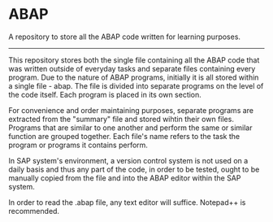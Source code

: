 # ABAP
A repository to store all the ABAP code written for learning purposes.

---
This repository stores both the single file containing all the ABAP code that was written outside of everyday tasks and separate files containing every program. Due to the nature of ABAP programs, initially it is all stored within a single file - abap. The file is divided into separate programs on the level of the code itself. Each program is placed in its own section.

For convenience and order maintaining purposes, separate programs are extracted from the "summary" file and stored wihtin their own files. Programs that are similar to one
another and perform the same or similar function are grouped together. Each file's name refers to the task the program or programs it contains perform.

In SAP system's environment, a version control system is not used on a daily basis and thus any part of the code, in order to be tested, ought to be manually copied from the file and into the ABAP editor within the SAP system.

In order to read the .abap file, any text editor will suffice. Notepad++ is recommended.
